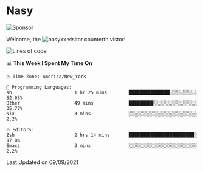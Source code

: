 # Nasy

<!--
<p align="center">
<img height="200" src="https://github-readme-stats.vercel.app/api?username=nasyxx&count_private=true&show_icons=true&theme=dracula&include_all_commits=true"/>
<img height="200" src="https://github-readme-stats.vercel.app/api/top-langs/?username=nasyxx&theme=dracula&hide=html,jupyter+notebook&count_private=true&show_icons=true"/>
</p>

  
----------------
-->

![Sponsor](https://img.shields.io/static/v1.svg?label=Sponsor&message=%E2%9D%A4&logo=GitHub&style=flat&color=pink)
 
Welcome, the ![nasyxx visitor counter](https://count.getloli.com/get/@nasyxx?theme=rule34)th vistor!
 
<!--START_SECTION:waka-->
![Lines of code](https://img.shields.io/badge/From%20Hello%20World%20I%27ve%20Written-5.4%20million%20lines%20of%20code-blue)

📊 **This Week I Spent My Time On** 

```text
⌚︎ Time Zone: America/New_York

💬 Programming Languages: 
sh                       1 hr 25 mins        ███████████████░░░░░░░░░░   62.03% 
Other                    49 mins             █████████░░░░░░░░░░░░░░░░   35.77% 
Nix                      3 mins              ░░░░░░░░░░░░░░░░░░░░░░░░░   2.2%

🔥 Editors: 
Zsh                      2 hrs 14 mins       ████████████████████████░   97.8% 
Emacs                    3 mins              ░░░░░░░░░░░░░░░░░░░░░░░░░   2.2%

```


 Last Updated on 09/09/2021
<!--END_SECTION:waka-->

<!-- ![visitors](https://visitor-badge.laobi.icu/badge?page_id=nasyxx.nasyxx) -->
